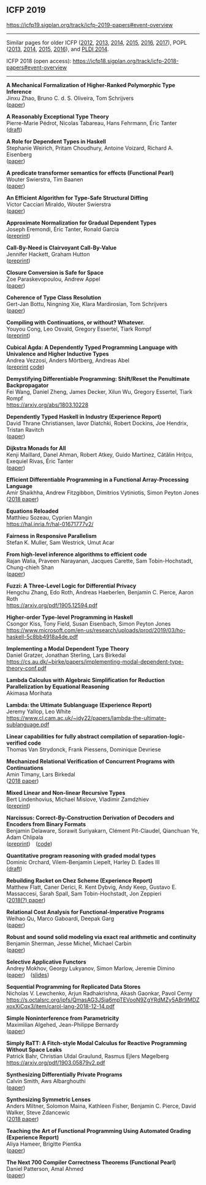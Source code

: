 ## ICFP 2019  

https://icfp19.sigplan.org/track/icfp-2019-papers#event-overview

----

Similar pages for older ICFP ([2012][icfp12], [2013][icfp13], [2014][icfp14], [2015][icfp15], [2016][icfp16], [2017][icfp17]),
POPL ([2013][popl2013], [2014][popl2014], [2015][popl2015], [2016][popl2016]),
and [PLDI 2014][pldi2014-accepted].

ICFP 2018 (open access): https://icfp18.sigplan.org/track/icfp-2018-papers#event-overview

[popl2013]: https://github.com/23Skidoo/popl13-papers-links
[popl2014]: https://github.com/gasche/popl2014-papers
[popl2015]: https://github.com/yallop/popl2015-papers
[popl2016]: https://github.com/gasche/popl2016-papers
[icfp12]: https://github.com/technogeeky/icfp12-paper-links
[icfp13]: https://github.com/gasche/icfp2013-papers
[icfp14]: https://github.com/yallop/icfp2014-papers
[icfp15]: https://github.com/mpickering/icfp2015-papers
[icfp16]: https://github.com/gasche/icfp2016-papers
[icfp17]: https://github.com/gasche/icfp2017-papers
[haskell2014-accepted]: https://github.com/yallop/haskell2014-papers
[pldi2014-accepted]: https://github.com/yallop/pldi2014-papers


----

**A Mechanical Formalization of Higher-Ranked Polymorphic Type Inference**  
Jinxu Zhao, Bruno C. d. S. Oliveira, Tom Schrijvers  
([paper](https://i.cs.hku.hk/~bruno/papers/icfp2019.pdf))

**A Reasonably Exceptional Type Theory**  
Pierre-Marie Pédrot, Nicolas Tabareau, Hans Fehrmann, Éric Tanter  
([draft](https://www.pédrot.fr/articles/reasonably-exceptional.pdf))

**A Role for Dependent Types in Haskell**  
Stephanie Weirich, Pritam Choudhury, Antoine Voizard, Richard A. Eisenberg  
([paper](https://arxiv.org/pdf/1905.13706))

**A predicate transformer semantics for effects (Functional Pearl)**  
Wouter Swierstra, Tim Baanen  
([paper](http://www.staff.science.uu.nl/~swier004/publications/2019-icfp-submission-a.pdf))

**An Efficient Algorithm for Type-Safe Structural Diffing**  
Victor Cacciari Miraldo, Wouter Swierstra  
([paper](http://www.staff.science.uu.nl/~swier004/publications/2019-icfp-submission-b.pdf))

**Approximate Normalization for Gradual Dependent Types**  
Joseph Eremondi, Éric Tanter, Ronald Garcia  
([preprint](https://arxiv.org/abs/1906.06469))

**Call-By-Need is Clairvoyant Call-By-Value**  
Jennifer Hackett, Graham Hutton  
([preprint](https://www.cs.nott.ac.uk/~pszgmh/clairvoyant.pdf))

**Closure Conversion is Safe for Space**  
Zoe Paraskevopoulou, Andrew Appel  
([paper](https://www.cs.princeton.edu/~appel/papers/safe-closure.pdf))

**Coherence of Type Class Resolution**  
Gert-Jan Bottu, Ningning Xie, Klara Mardirosian, Tom Schrijvers  
([paper](https://arxiv.org/pdf/1907.00844))

**Compiling with Continuations, or without? Whatever.**  
Youyou Cong, Leo Osvald, Gregory Essertel, Tiark Rompf  
([preprint](https://www.cs.purdue.edu/homes/rompf/papers/cong-preprint201811.pdf))

**Cubical Agda: A Dependently Typed Programming Language with Univalence and Higher Inductive Types**  
Andrea Vezzosi, Anders Mörtberg, Andreas Abel  
([preprint](https://www.cs.cmu.edu/~amoertbe/papers/cubicalagda.pdf) [code](https://github.com/agda/cubical))

**Demystifying Differentiable Programming: Shift/Reset the Penultimate Backpropagator**  
Fei Wang, Daniel Zheng, James Decker, Xilun Wu, Gregory Essertel, Tiark Rompf  
https://arxiv.org/abs/1803.10228

**Dependently Typed Haskell in Industry (Experience Report)**  
David Thrane Christiansen, Iavor Diatchki, Robert Dockins, Joe Hendrix, Tristan Ravitch  
([paper](http://www.davidchristiansen.dk/pubs/dependent-haskell-experience-report.pdf))

**Dijkstra Monads for All**  
Kenji Maillard, Danel Ahman, Robert Atkey, Guido Martínez, Cătălin Hriţcu, Exequiel Rivas, Éric Tanter  
([paper](https://arxiv.org/pdf/1903.01237.pdf))

**Efficient Differentiable Programming in a Functional Array-Processing Language**  
Amir Shaikhha, Andrew Fitzgibbon, Dimitrios Vytiniotis, Simon Peyton Jones  
([2018 paper](https://arxiv.org/pdf/1806.02136.pdf))

**Equations Reloaded**  
Matthieu Sozeau, Cyprien Mangin  
https://hal.inria.fr/hal-01671777v2/

**Fairness in Responsive Parallelism**  
Stefan K. Muller, Sam Westrick, Umut Acar

**From high-level inference algorithms to efficient code**  
Rajan Walia, Praveen Narayanan, Jacques Carette, Sam Tobin-Hochstadt, Chung-chieh Shan  
([paper](https://arxiv.org/pdf/1805.06562))

**Fuzzi: A Three-Level Logic for Differential Privacy**  
Hengchu Zhang, Edo Roth, Andreas Haeberlen, Benjamin C. Pierce, Aaron Roth  
https://arxiv.org/pdf/1905.12594.pdf

**Higher-order Type-level Programming in Haskell**  
Csongor Kiss, Tony Field, Susan Eisenbach, Simon Peyton Jones  
https://www.microsoft.com/en-us/research/uploads/prod/2019/03/ho-haskell-5c8bb4918a4de.pdf

**Implementing a Modal Dependent Type Theory**  
Daniel Gratzer, Jonathan Sterling, Lars Birkedal  
https://cs.au.dk/~birke/papers/implementing-modal-dependent-type-theory-conf.pdf

**Lambda Calculus with Algebraic Simplification for Reduction Parallelization by Equational Reasoning**  
Akimasa Morihata

**Lambda: the Ultimate Sublanguage (Experience Report)**  
Jeremy Yallop, Leo White  
https://www.cl.cam.ac.uk/~jdy22/papers/lambda-the-ultimate-sublanguage.pdf

**Linear capabilities for fully abstract compilation of separation-logic-verified code**  
Thomas Van Strydonck, Frank Piessens, Dominique Devriese

**Mechanized Relational Verification of Concurrent Programs with Continuations**  
Amin Timany, Lars Birkedal  
([2018 paper](https://iris-project.org/pdfs/2018-logrelcc-submission.pdf))

**Mixed Linear and Non-linear Recursive Types**  
Bert Lindenhovius, Michael Mislove, Vladimir Zamdzhiev  
([preprint](https://arxiv.org/abs/1906.09503))

**Narcissus: Correct-By-Construction Derivation of Decoders and Encoders from Binary Formats**  
Benjamin Delaware, Sorawit Suriyakarn, Clément Pit-Claudel, Qianchuan Ye, Adam Chlipala  
([preprint](https://arxiv.org/abs/1803.04870)) ([code](https://github.com/mit-plv/fiat/tree/master/src/Narcissus))

**Quantitative program reasoning with graded modal types**  
Dominic Orchard, Vilem-Benjamin Liepelt, Harley D. Eades III  
([draft](https://granule-project.github.io/papers/granule-paper-draft.pdf))

**Rebuilding Racket on Chez Scheme (Experience Report)**  
Matthew Flatt, Caner Derici, R. Kent Dybvig, Andy Keep, Gustavo E. Massaccesi, Sarah Spall, Sam Tobin-Hochstadt, Jon Zeppieri  
([2018(?) paper](http://www.cs.utah.edu/~mflatt/tmp/rkt-on-chez.pdf))

**Relational Cost Analysis for Functional-Imperative Programs**  
Weihao Qu, Marco Gaboardi, Deepak Garg  
([paper](https://people.mpi-sws.org/~dg/papers/icfp19.pdf))

**Robust and sound solid modeling via exact real arithmetic and continuity**  
Benjamin Sherman, Jesse Michel, Michael Carbin  
([paper](https://people.csail.mit.edu/sherman/papers/icfp19.pdf))

**Selective Applicative Functors**  
Andrey Mokhov, Georgy Lukyanov, Simon Marlow, Jeremie Dimino  
([paper](https://www.staff.ncl.ac.uk/andrey.mokhov/selective-functors.pdf)) ([slides](https://www.staff.ncl.ac.uk/andrey.mokhov/selective-functors-slides.pdf))

**Sequential Programming for Replicated Data Stores**  
Nicholas V. Lewchenko, Arjun Radhakrishna, Akash Gaonkar, Pavol Cerny  
https://s.octalsrc.org/ipfs/QmasAG3JSja6mpTEVooN9ZgYRdMZy5ABr9MDZxoxXiCqx3/item/carol-lang-2018-12-14.pdf

**Simple Noninterference from Parametricity**  
Maximilian Algehed, Jean-Philippe Bernardy  
([paper](http://www.cse.chalmers.se/~algehed/papers/Noninterference-icfp2019.pdf))

**Simply RaTT: A Fitch-style Modal Calculus for Reactive Programming Without Space Leaks**  
Patrick Bahr, Christian Uldal Graulund, Rasmus Ejlers Møgelberg  
https://arxiv.org/pdf/1903.05879v2.pdf

**Synthesizing Differentially Private Programs**  
Calvin Smith, Aws Albarghouthi  
([paper](http://pages.cs.wisc.edu/~aws/papers/icfp19.pdf))

**Synthesizing Symmetric Lenses**  
Anders Miltner, Solomon Maina, Kathleen Fisher, Benjamin C. Pierce, David Walker, Steve Zdancewic  
([2018 paper](https://arxiv.org/pdf/1810.11527.pdf))

**Teaching the Art of Functional Programming Using Automated Grading (Experience Report)**  
Aliya Hameer, Brigitte Pientka  
([paper](https://www.cs.mcgill.ca/~bpientka/papers/learn-ocaml-icfp19.pdf))

**The Next 700 Compiler Correctness Theorems (Functional Pearl)**  
Daniel Patterson, Amal Ahmed  
([paper](https://dbp.io/pubs/2019/ccc.pdf))
